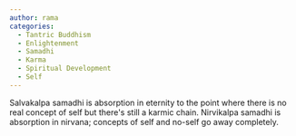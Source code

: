 ```yaml
---
author: rama
categories:
  - Tantric Buddhism
  - Enlightenment
  - Samadhi
  - Karma
  - Spiritual Development
  - Self
---
```


Salvakalpa samadhi is absorption in eternity to the point where there is no real concept of self but there's still a karmic chain. Nirvikalpa samadhi is absorption in nirvana; concepts of self and no-self go away completely.
